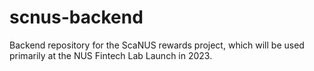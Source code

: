 # scnus-backend
 Backend repository for the ScaNUS rewards project, which will be used primarily at the NUS Fintech Lab Launch in 2023.
